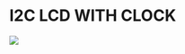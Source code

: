 # I2C LCD WITH CLOCK

![](https://www.microchip.com/forums/download.axd?file=0;1006616&filename=flowchart.JPG)
